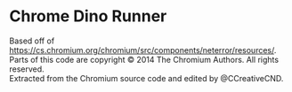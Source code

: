 # Chrome Dino Runner
Based off of https://cs.chromium.org/chromium/src/components/neterror/resources/.
<br>
Parts of this code are copyright © 2014 The Chromium Authors. All rights reserved.
<br>
Extracted from the Chromium source code and edited by @CCreativeCND.
